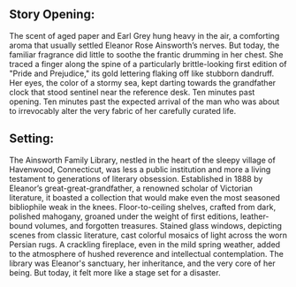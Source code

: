 ## Story Opening:

The scent of aged paper and Earl Grey hung heavy in the air, a comforting aroma that usually settled Eleanor Rose Ainsworth’s nerves. But today, the familiar fragrance did little to soothe the frantic drumming in her chest. She traced a finger along the spine of a particularly brittle-looking first edition of "Pride and Prejudice," its gold lettering flaking off like stubborn dandruff. Her eyes, the color of a stormy sea, kept darting towards the grandfather clock that stood sentinel near the reference desk. Ten minutes past opening. Ten minutes past the expected arrival of the man who was about to irrevocably alter the very fabric of her carefully curated life.

## Setting:

The Ainsworth Family Library, nestled in the heart of the sleepy village of Havenwood, Connecticut, was less a public institution and more a living testament to generations of literary obsession. Established in 1888 by Eleanor’s great-great-grandfather, a renowned scholar of Victorian literature, it boasted a collection that would make even the most seasoned bibliophile weak in the knees. Floor-to-ceiling shelves, crafted from dark, polished mahogany, groaned under the weight of first editions, leather-bound volumes, and forgotten treasures. Stained glass windows, depicting scenes from classic literature, cast colorful mosaics of light across the worn Persian rugs. A crackling fireplace, even in the mild spring weather, added to the atmosphere of hushed reverence and intellectual contemplation. The library was Eleanor's sanctuary, her inheritance, and the very core of her being. But today, it felt more like a stage set for a disaster.
